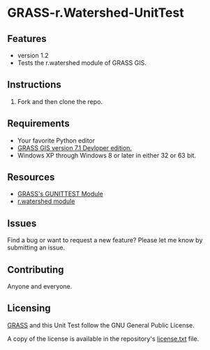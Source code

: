 # GRASS-r.Watershed-UnitTest

## Features

* version 1.2
* Tests the r.watershed module of GRASS GIS.


## Instructions


1. Fork and then clone the repo.



## Requirements

* Your favorite Python editor
* [GRASS GIS version 7.1 Devloper edition.](http://grass.osgeo.org/download/software/ms-windows/) 
* Windows XP through Windows 8 or later in either 32 or 63 bit.

## Resources


* [GRASS's GUNITTEST Module](http://grass.osgeo.org/grass71/manuals/libpython/gunittest_testing.html)
* [r.watershed module](http://grass.osgeo.org/grass64/manuals/r.watershed.html)


## Issues


Find a bug or want to request a new feature?  Please let me know by submitting an issue.


## Contributing


Anyone and everyone. 


## Licensing

[GRASS](http://grass.osgeo.org/home/copyright/) and this Unit Test follow the GNU General Public License.


A copy of the license is available in the repository's [license.txt](https://github.com/swwendel/GRASS-r.Watershed-UnitTest.git/master/license.txt) file.
